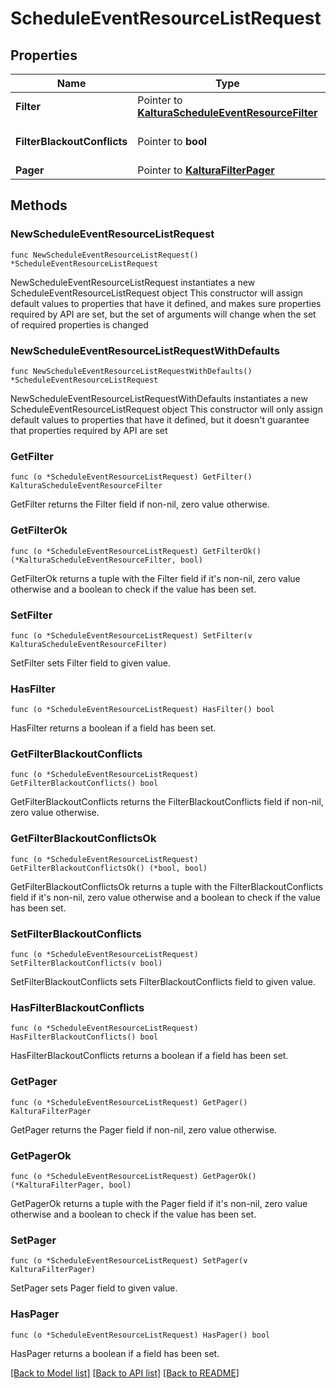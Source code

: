 # ScheduleEventResourceListRequest

## Properties

Name | Type | Description | Notes
------------ | ------------- | ------------- | -------------
**Filter** | Pointer to [**KalturaScheduleEventResourceFilter**](KalturaScheduleEventResourceFilter.md) |  | [optional] 
**FilterBlackoutConflicts** | Pointer to **bool** |  | [optional] [default to true]
**Pager** | Pointer to [**KalturaFilterPager**](KalturaFilterPager.md) |  | [optional] 

## Methods

### NewScheduleEventResourceListRequest

`func NewScheduleEventResourceListRequest() *ScheduleEventResourceListRequest`

NewScheduleEventResourceListRequest instantiates a new ScheduleEventResourceListRequest object
This constructor will assign default values to properties that have it defined,
and makes sure properties required by API are set, but the set of arguments
will change when the set of required properties is changed

### NewScheduleEventResourceListRequestWithDefaults

`func NewScheduleEventResourceListRequestWithDefaults() *ScheduleEventResourceListRequest`

NewScheduleEventResourceListRequestWithDefaults instantiates a new ScheduleEventResourceListRequest object
This constructor will only assign default values to properties that have it defined,
but it doesn't guarantee that properties required by API are set

### GetFilter

`func (o *ScheduleEventResourceListRequest) GetFilter() KalturaScheduleEventResourceFilter`

GetFilter returns the Filter field if non-nil, zero value otherwise.

### GetFilterOk

`func (o *ScheduleEventResourceListRequest) GetFilterOk() (*KalturaScheduleEventResourceFilter, bool)`

GetFilterOk returns a tuple with the Filter field if it's non-nil, zero value otherwise
and a boolean to check if the value has been set.

### SetFilter

`func (o *ScheduleEventResourceListRequest) SetFilter(v KalturaScheduleEventResourceFilter)`

SetFilter sets Filter field to given value.

### HasFilter

`func (o *ScheduleEventResourceListRequest) HasFilter() bool`

HasFilter returns a boolean if a field has been set.

### GetFilterBlackoutConflicts

`func (o *ScheduleEventResourceListRequest) GetFilterBlackoutConflicts() bool`

GetFilterBlackoutConflicts returns the FilterBlackoutConflicts field if non-nil, zero value otherwise.

### GetFilterBlackoutConflictsOk

`func (o *ScheduleEventResourceListRequest) GetFilterBlackoutConflictsOk() (*bool, bool)`

GetFilterBlackoutConflictsOk returns a tuple with the FilterBlackoutConflicts field if it's non-nil, zero value otherwise
and a boolean to check if the value has been set.

### SetFilterBlackoutConflicts

`func (o *ScheduleEventResourceListRequest) SetFilterBlackoutConflicts(v bool)`

SetFilterBlackoutConflicts sets FilterBlackoutConflicts field to given value.

### HasFilterBlackoutConflicts

`func (o *ScheduleEventResourceListRequest) HasFilterBlackoutConflicts() bool`

HasFilterBlackoutConflicts returns a boolean if a field has been set.

### GetPager

`func (o *ScheduleEventResourceListRequest) GetPager() KalturaFilterPager`

GetPager returns the Pager field if non-nil, zero value otherwise.

### GetPagerOk

`func (o *ScheduleEventResourceListRequest) GetPagerOk() (*KalturaFilterPager, bool)`

GetPagerOk returns a tuple with the Pager field if it's non-nil, zero value otherwise
and a boolean to check if the value has been set.

### SetPager

`func (o *ScheduleEventResourceListRequest) SetPager(v KalturaFilterPager)`

SetPager sets Pager field to given value.

### HasPager

`func (o *ScheduleEventResourceListRequest) HasPager() bool`

HasPager returns a boolean if a field has been set.


[[Back to Model list]](../README.md#documentation-for-models) [[Back to API list]](../README.md#documentation-for-api-endpoints) [[Back to README]](../README.md)


